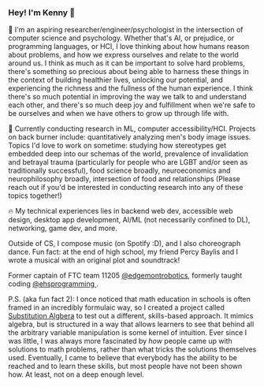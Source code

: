 ### Hey! I'm Kenny 👋

🔭 I'm an aspiring researcher/engineer/psychologist in the intersection of computer science and psychology. Whether that's AI, or prejudice, or programming languages, or HCI, I love thinking about how humans reason about problems, and how we express ourselves and relate to the world around us. I think as much as it can be important to solve hard problems, there's something so precious about being able to harness these things in the context of building healthier lives, unlocking our potential, and experiencing the richness and the fullness of the human experience. I think there's so much potential in improving the way we talk to and understand each other, and there's so much deep joy and fulfillment when we're safe to be ourselves and when we have others to grow up through life with. 

🧪 Currently conducting research in ML, computer accessibility/HCI. Projects on back burner include: quantitatively analyzing men's body image issues. Topics I'd love to work on sometime: studying how stereotypes get embedded deep into our schemas of the world, prevalence of invalidation and betrayal trauma (particularly for people who are LGBT and/or seen as traditionally successful), food science broadly, neuroeconomics and neurophilosophy broadly, intersection of food and relationships (Please reach out if you'd be interested in conducting research into any of these topics together!)

🔥 My technical experiences lies in backend web dev, accessible web design, desktop app development, AI/ML (not necessarily confined to DL), networking, game dev, and more.

Outside of CS, I compose music (on Spotify :D), and I also choreograph dance. Fun fact: at the end of high school, my friend Percy Baylis and I wrote a musical with an original plot and soundtrack!

Former captain of FTC team 11205 [@edgemontrobotics](https://github.com/edgemontrobotics), formerly taught coding [@ehsprogramming ](https://github.com/kenneth-ge/Edgemont-Programming-Club-Projects). 

P.S. (aka fun fact 2): I once noticed that math education in schools is often framed in an incredibly formulaic way, so I created a project called [Substitution Algbera](https://github.com/kenneth-ge/Substitution-Algebra) to test out a different, skills-based approach. It mimics algebra, but is structured in a way that allows learners to see that behind all the arbitrary variable manipulation is some kernel of intuition. Ever since I was little, I was always more fascinated by _how_ people came up with solutions to math problems, rather than what tricks the solutions themselves used. Eventually, I came to believe that everybody has the ability to be reached and to learn these skills, but most people have not been shown how. At least, not on a deep enough level. 
